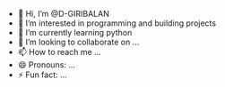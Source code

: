 - 👋 Hi, I’m @D-GIRIBALAN
- 👀 I’m interested in programming and building projects
- 🌱 I’m currently learning python 
- 💞️ I’m looking to collaborate on ...
- 📫 How to reach me ...
- 😄 Pronouns: ...
- ⚡ Fun fact: ...

<!---
D-GIRIBALAN/D-GIRIBALAN is a ✨ special ✨ repository because its `README.md` (this file) appears on your GitHub profile.
You can click the Preview link to take a look at your changes.
--->
